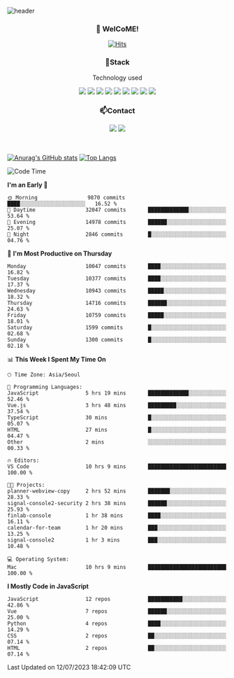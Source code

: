 ![header](https://capsule-render.vercel.app/api?type=waving&color=gradient&height=200&text=Kyungjoon&fontAlign=70&fontAlignY=40&animation=twinkling)

<h3 align="center">👋 WelCoME!</h3>

<div align=center>
  
[![Hits](https://hits.seeyoufarm.com/api/count/incr/badge.svg?url=https%3A%2F%2Fgithub.com%2Fuvula6921&count_bg=%2322BAC9&title_bg=%23827F7F&icon=iconify.svg&icon_color=%2325A27F&title=visits&edge_flat=false)](https://hits.seeyoufarm.com)
  
</div>
<h3 align="center">📌Stack</h3>
<p align="center">Technology used</p>
<div align="center"><img src="https://img.shields.io/badge/HTML5-E34F26?style=flat-square&logo=HTML5&logoColor=white"></img> <img src="https://img.shields.io/badge/CSS3-0A84FF?style=flat-square&logo=CSS3&logoColor=white"></img> <img src="https://img.shields.io/badge/JavaScript-FFCD11?style=flat-square&logo=JavaScript&logoColor=white"></img> <img src="https://img.shields.io/badge/React-00BCF6?style=flat-square&logo=React&logoColor=white"></img> <img src="https://img.shields.io/badge/jQuery-3655FF?style=flat-square&logo=jQuery&logoColor=white"></img> <img src="https://img.shields.io/badge/Ruby-E0115F?style=flat-square&logo=Ruby&logoColor=white"></img> <img src="https://img.shields.io/badge/Python-4B8BBE?style=flat-square&logo=Python&logoColor=white"></img> <img src="https://img.shields.io/badge/Vue-4FC08D?style=flat-square&logo=Vue.js&logoColor=white"></img> <img src="https://img.shields.io/badge/Nuxt-00DC82?style=flat-square&logo=Nuxt.js&logoColor=white"></img></div>

<h3 align="center">📫Contact</h3>
<div align="center"><a href="https://velog.io/@uvula6921/"><img src="https://img.shields.io/badge/Blog-20c997?style=flat-square&logo=V&logoColor=white"/></a> <a href="pkj6921@gmail.com"><img src="https://img.shields.io/badge/Gmail-EA4335?style=flat-square&logo=Gmail&logoColor=white"/></a></div>
<br>
<br>

[![Anurag's GitHub stats](https://github-readme-stats.vercel.app/api?username=uvula6921&hide=stars,issues&show_icons=true&count_private=true&theme=tokyonight)](https://github.com/anuraghazra/github-readme-stats)
[![Top Langs](https://github-readme-stats.vercel.app/api/top-langs/?username=uvula6921&hide=css,jupyter%20notebook,html&exclude_repo=uvula6921,uvula6921.github.io&layout=compact&langs_count=8)](https://github.com/anuraghazra/github-readme-stats)

<!--START_SECTION:waka-->
![Code Time](http://img.shields.io/badge/Code%20Time-1%2C695%20hrs%2034%20mins-blue)

**I'm an Early 🐤** 

```text
🌞 Morning                9870 commits        ████░░░░░░░░░░░░░░░░░░░░░   16.52 % 
🌆 Daytime                32047 commits       █████████████░░░░░░░░░░░░   53.64 % 
🌃 Evening                14978 commits       ██████░░░░░░░░░░░░░░░░░░░   25.07 % 
🌙 Night                  2846 commits        █░░░░░░░░░░░░░░░░░░░░░░░░   04.76 % 
```
📅 **I'm Most Productive on Thursday** 

```text
Monday                   10047 commits       ████░░░░░░░░░░░░░░░░░░░░░   16.82 % 
Tuesday                  10377 commits       ████░░░░░░░░░░░░░░░░░░░░░   17.37 % 
Wednesday                10943 commits       █████░░░░░░░░░░░░░░░░░░░░   18.32 % 
Thursday                 14716 commits       ██████░░░░░░░░░░░░░░░░░░░   24.63 % 
Friday                   10759 commits       █████░░░░░░░░░░░░░░░░░░░░   18.01 % 
Saturday                 1599 commits        █░░░░░░░░░░░░░░░░░░░░░░░░   02.68 % 
Sunday                   1300 commits        █░░░░░░░░░░░░░░░░░░░░░░░░   02.18 % 
```


📊 **This Week I Spent My Time On** 

```text
🕑︎ Time Zone: Asia/Seoul

💬 Programming Languages: 
JavaScript               5 hrs 19 mins       █████████████░░░░░░░░░░░░   52.46 % 
Vue.js                   3 hrs 48 mins       █████████░░░░░░░░░░░░░░░░   37.54 % 
TypeScript               30 mins             █░░░░░░░░░░░░░░░░░░░░░░░░   05.07 % 
HTML                     27 mins             █░░░░░░░░░░░░░░░░░░░░░░░░   04.47 % 
Other                    2 mins              ░░░░░░░░░░░░░░░░░░░░░░░░░   00.33 % 

🔥 Editors: 
VS Code                  10 hrs 9 mins       █████████████████████████   100.00 % 

🐱‍💻 Projects: 
planner-webview-copy     2 hrs 52 mins       ███████░░░░░░░░░░░░░░░░░░   28.33 % 
signal-console2-security 2 hrs 38 mins       ██████░░░░░░░░░░░░░░░░░░░   25.93 % 
finlab-console           1 hr 38 mins        ████░░░░░░░░░░░░░░░░░░░░░   16.11 % 
calendar-for-team        1 hr 20 mins        ███░░░░░░░░░░░░░░░░░░░░░░   13.25 % 
signal-console2          1 hr 3 mins         ███░░░░░░░░░░░░░░░░░░░░░░   10.48 % 

💻 Operating System: 
Mac                      10 hrs 9 mins       █████████████████████████   100.00 % 
```

**I Mostly Code in JavaScript** 

```text
JavaScript               12 repos            ███████████░░░░░░░░░░░░░░   42.86 % 
Vue                      7 repos             ██████░░░░░░░░░░░░░░░░░░░   25.00 % 
Python                   4 repos             ████░░░░░░░░░░░░░░░░░░░░░   14.29 % 
CSS                      2 repos             ██░░░░░░░░░░░░░░░░░░░░░░░   07.14 % 
HTML                     2 repos             ██░░░░░░░░░░░░░░░░░░░░░░░   07.14 % 
```




 Last Updated on 12/07/2023 18:42:09 UTC
<!--END_SECTION:waka-->
